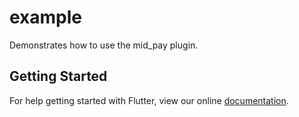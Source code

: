 # example

Demonstrates how to use the mid_pay plugin.

## Getting Started

For help getting started with Flutter, view our online
[documentation](https://flutter.io/).
